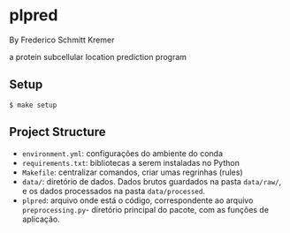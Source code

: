 # plpred

By Frederico Schmitt Kremer

a protein subcellular location prediction program

## Setup

```
$ make setup
```

## Project Structure

- `environment.yml`: configurações do ambiente do conda
- `requirements.txt`: bibliotecas a serem instaladas no Python
- `Makefile`: centralizar comandos, criar umas regrinhas (rules)
- `data/`: diretório de dados. Dados brutos guardados na pasta `data/raw/`, e os dados processados na pasta `data/processed`.
- `plpred`: arquivo onde está o código, correspondente ao arquivo `preprocessing.py`- diretório principal do pacote, com as funções de aplicação.
